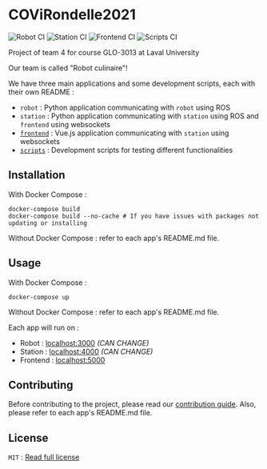 # COViRondelle2021

![Robot CI](https://github.com/GLO3013-E4/COViRondelle2021/workflows/Robot%20CI/badge.svg)
![Station CI](https://github.com/GLO3013-E4/COViRondelle2021/workflows/Station%20CI/badge.svg)
![Frontend CI](https://github.com/GLO3013-E4/COViRondelle2021/workflows/Frontend%20CI/badge.svg)
![Scripts CI](https://github.com/GLO3013-E4/COViRondelle2021/workflows/Scripts%20CI/badge.svg)

Project of team 4 for course GLO-3013 at Laval University

Our team is called "Robot culinaire"!

We have three main applications and some development scripts, each with their own README : 

- `robot` : Python application communicating with `robot` using ROS
- `station` : Python application communicating with `station` using ROS and `frontend` using websockets
- [`frontend`](frontend) : Vue.js application communicating with `station` using websockets
- [`scripts`](scripts) : Development scripts for testing different functionalities

## Installation

With Docker Compose : 
```shell
docker-compose build
docker-compose build --no-cache # If you have issues with packages not updating or installing
```

Without Docker Compose : refer to each app's README.md file.

## Usage

With Docker Compose :
```shell
docker-compose up
```

Without Docker Compose : refer to each app's README.md file.

Each app will run on : 

- Robot : [localhost:3000](http://localhost:3000) *(CAN CHANGE)*
- Station : [localhost:4000](http://localhost:4000) *(CAN CHANGE)*
- Frontend : [localhost:5000](http://localhost:5000)

## Contributing

Before contributing to the project, please read our [contribution guide](CONTRIBUTING.md). Also, please refer to each app's README.md file.


## License

`MIT` : [Read full license](LICENSE)
